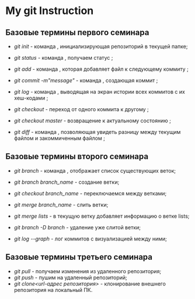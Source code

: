 # My git Instruction

## Базовые термины первого семинара

* *git init* - команда , инициализирующая репозиторий в текущей папке;
 
* *git status* - команда , получаем статус ;

* *git add* - команда , которая добавляет файл к следующему коммиту ;

* *git commit -m"message"* - команда , создающая коммит ;

* *git log* - команда , выводящая на экран истории всех коммитов с их хеш-кодами ;

* *git checkout* - переход от одного коммита к другому ;

* *git checkout master* - возвращение к актуальному состоянию ;

* *git diff* - команда , позволяющая увидеть разницу между текущим файлом и закоммиченным файлом ;

## Базовые термины второго семинара

* *git branch* - команда , отображает список существующих веток;

* *git branch branch_name* - создание ветки;

* *git checkout branch_name* - переключаемся между ветками;

* *git merge branch_name* - слить ветки;
* *git merge lists* - в текущую ветку добавляет информацию о ветке lists;
* *git branch -D branch* - удаление уже слитой ветки;
* *git log --graph* - лог коммитов с визуализацией между ними;

## Базовые термины третьего семинара

* *git pull* - получаем изменения из удаленного репозитория;
* *git push* - пушим на удаленный репозиторий;
* *git clone<url-адрес репозитория>* - клонирование внешнего репозитория на локальный ПК.